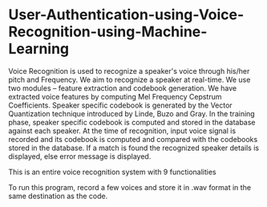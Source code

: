 # User-Authentication-using-Voice-Recognition-using-Machine-Learning
Voice Recognition is used to recognize a speaker's voice through his/her pitch and Frequency. 
We aim to recognize a speaker at real-time. We use two modules – feature extraction and codebook generation. 
We have extracted voice features by computing Mel Frequency Cepstrum Coefficients. 
Speaker specific codebook is generated by the Vector Quantization technique introduced by Linde, Buzo and Gray. 
In the training phase, speaker specific codebook is computed and stored in the database against each speaker. 
At the time of recognition, input voice signal is recorded and its codebook is computed and compared with the codebooks stored in the database. 
If a match is found the recognized speaker details is displayed, else error message is displayed.

This is an entire voice recognition system with 9 functionalities

To run this program, record a few voices and store it in .wav format in the same destination as the code. 



